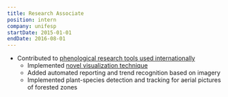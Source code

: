 ```yaml
---
title: Research Associate
position: intern
company: unifesp
startDate: 2015-01-01
endDate: 2016-08-01
---
```

- Contributed to [phenological research tools used internationally](https://github.com/jurandy-almeida/PhenoViewer)
  - Implemented [novel visualization technique](https://www.researchgate.net/publication/271554950_Visual_rhythm-based_time_series_analysis_for_phenology_studies)
  - Added automated reporting and trend recognition based on imagery
  - Implemented plant-species detection and tracking for aerial pictures of
    forested zones
